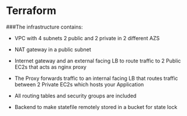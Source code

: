 # Terraform
###The infrastructure contains:

- VPC with 4 subnets 2 public and 2 private in 2 different AZS

- NAT gateway in a public subnet

- Internet gateway and an external facing LB to route traffic to 2 Public EC2s that acts as nginx proxy

- The Proxy forwards traffic to an internal facing LB that routes traffic between 2 Private EC2s which hosts your Application

- All routing tables and security groups are included

- Backend to make statefile remotely stored in a bucket for state lock
